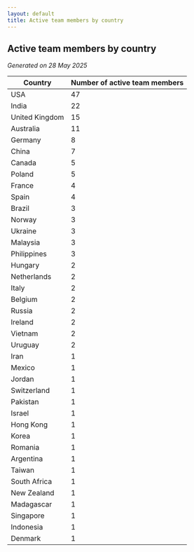 ```yaml
---
layout: default
title: Active team members by country
---
```

## Active team members by country
*Generated on 28 May 2025*

| Country | Number of active team members |
| --- | --- |
| USA | 47 |
| India | 22 |
| United Kingdom | 15 |
| Australia | 11 |
| Germany | 8 |
| China | 7 |
| Canada | 5 |
| Poland | 5 |
| France | 4 |
| Spain | 4 |
| Brazil | 3 |
| Norway | 3 |
| Ukraine | 3 |
| Malaysia | 3 |
| Philippines | 3 |
| Hungary | 2 |
| Netherlands | 2 |
| Italy | 2 |
| Belgium | 2 |
| Russia | 2 |
| Ireland | 2 |
| Vietnam | 2 |
| Uruguay | 2 |
| Iran | 1 |
| Mexico | 1 |
| Jordan | 1 |
| Switzerland | 1 |
| Pakistan | 1 |
| Israel | 1 |
| Hong Kong | 1 |
| Korea | 1 |
| Romania | 1 |
| Argentina | 1 |
| Taiwan | 1 |
| South Africa | 1 |
| New Zealand | 1 |
| Madagascar | 1 |
| Singapore | 1 |
| Indonesia | 1 |
| Denmark | 1 |
